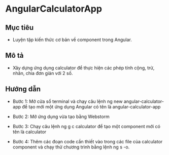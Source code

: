 # AngularCalculatorApp

## Mục tiêu
- Luyện tập kiến thức cơ bản về component trong Angular.

## Mô tả
- Xây dựng ứng dụng calculator để thực hiện các phép tính cộng, trừ, nhân, chia đơn giản với 2 số.

## Hướng dẫn
- Bước 1: Mở cửa sổ terminal và chạy câu lệnh ng new angular-calculator-app để tạo mới một ứng dụng Angular có tên là angular-calculator-app

- Bước 2: Mở ứng dụng vừa tạo bằng Webstorm

- Bước 3: Chạy câu lệnh ng g c calculator để tạo một component mới có tên là calculator

- Bước 4: Thêm các đoạn code cần thiết vào trong các file của calculator component và chạy thử chương trình bằng lệnh ng s -o.
